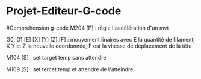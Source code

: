 # Projet-Editeur-G-code

#Comprehension g-code
M204 [P<accel>] : règle l'accélération d'un mvt

G0, G1 [E<pos>] [X<pos>] [Y<pos>] [Z<pos>] [F<rate>] : mouvement linaires avec E la quantité de filament, X Y et Z la nouvelle coordonnée, F est la vitesse de déplacement de la tête

M104 [S<temp>] : set target temp sans attendre

M109 [S<temp>] : set tercet temp et attendre de l'atteindre
